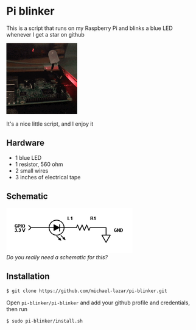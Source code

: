 # Pi blinker

This is a script that runs on my Raspberry Pi and blinks a blue LED whenever I get a star on github

<p align="left"><img alt="Demo" src="demo.gif"/></p>

It's a nice little script, and I enjoy it

## Hardware

- 1 blue LED
- 1 resistor, 560 ohm
- 2 small wires
- 3 inches of electrical tape

## Schematic

<p align="left"><img alt="Schematics" src="schematics.png"/><br><i>Do you really need a schematic for this?</i></p>

## Installation

```bash
$ git clone https://github.com/michael-lazar/pi-blinker.git
```

Open ``pi-blinker/pi-blinker`` and add your github profile and credentials, then run

```bash
$ sudo pi-blinker/install.sh
```
